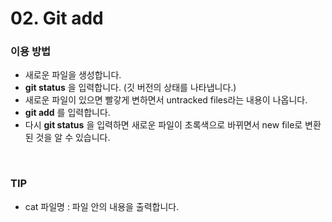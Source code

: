 # 02. Git add

### 이용 방법

- 새로운 파일을 생성합니다.
- **git status** 을 입력합니다. (깃 버전의 상태를 나타냅니다.)
- 새로운 파일이 있으면 빨갛게 변하면서 untracked files라는 내용이 나옵니다.
- **git add** 를 입력합니다.
- 다시 **git status** 을 입력하면 새로운 파일이 초록색으로 바뀌면서 new file로 변환된 것을 알 수 있습니다.
<br>


### TIP

- cat 파일명 : 파일 안의 내용을 출력합니다.

